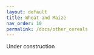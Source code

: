 ```yaml
---
layout: default
title: Wheat and Maize
nav_order: 10
permalink: /docs/other_cereals
---
```


Under construction
